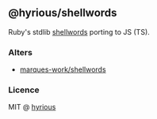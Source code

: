 ## @hyrious/shellwords

Ruby's stdlib [shellwords](https://ruby-doc.org/stdlib-2.7.0/libdoc/shellwords/rdoc/Shellwords.html) porting to JS (TS).

### Alters

- [marques-work/shellwords](https://github.com/marques-work/shellwords)

### Licence

MIT @ [hyrious](https://github.com/hyrious)

